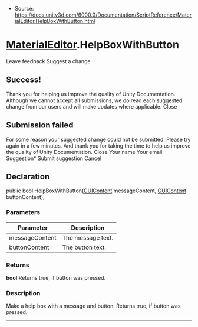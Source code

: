 * Source: https://docs.unity3d.com/6000.0/Documentation/ScriptReference/MaterialEditor.HelpBoxWithButton.html

#  [MaterialEditor](https://docs.unity3d.com/6000.0/Documentation/ScriptReference/MaterialEditor.html).HelpBoxWithButton
Leave feedback
Suggest a change
## Success!
Thank you for helping us improve the quality of Unity Documentation. Although we cannot accept all submissions, we do read each suggested change from our users and will make updates where applicable.
Close
## Submission failed
For some reason your suggested change could not be submitted. Please <a>try again</a> in a few minutes. And thank you for taking the time to help us improve the quality of Unity Documentation.
Close
Your name Your email Suggestion* Submit suggestion
Cancel
## Declaration
public bool HelpBoxWithButton([GUIContent](https://docs.unity3d.com/6000.0/Documentation/ScriptReference/GUIContent.html) messageContent, [GUIContent](https://docs.unity3d.com/6000.0/Documentation/ScriptReference/GUIContent.html) buttonContent); 
### Parameters
Parameter | Description  
---|---  
messageContent | The message text.  
buttonContent | The button text.  
### Returns
**bool** Returns true, if button was pressed. 
### Description
Make a help box with a message and button. Returns true, if button was pressed.
* * *

